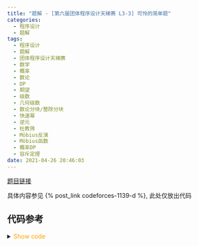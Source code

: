 ```yaml
---
title: "题解 - [第六届团体程序设计天梯赛 L3-3] 可怜的简单题"
categories:
  - 程序设计
  - 题解
tags:
  - 程序设计
  - 题解
  - 团体程序设计天梯赛
  - 数学
  - 概率
  - 数论
  - DP
  - 期望
  - 级数
  - 几何级数
  - 数论分块/整除分块
  - 快速幂
  - 逆元
  - 杜教筛
  - Möbius反演
  - Möbius函数
  - 概率DP
  - 容斥定理
date: 2021-04-26 20:46:03
---
```


[题目链接](https://pintia.cn/problem-sets/994805046380707840/problems/1386335159927652366)

具体内容参见 {% post_link codeforces-1139-d %}, 此处仅放出代码

<!-- more -->

## 代码参考

<details>
<summary><font color='orange'>Show code</font></summary>

{% icodeweb cpa title:gplt2021_l3-3 lang:cpp misc/gplt2021/l3-3/0.cpp %}

</details>
